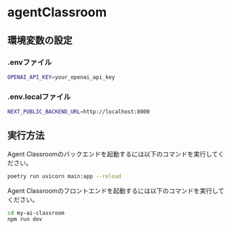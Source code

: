 # agentClassroom

## 環境変数の設定

### .envファイル

```bash
OPENAI_API_KEY=your_openai_api_key
```

### .env.localファイル

```bash
NEXT_PUBLIC_BACKEND_URL=http://localhost:8000
```

## 実行方法

Agent Classroomのバックエンドを起動するには以下のコマンドを実行してください。
```bash
poetry run uvicorn main:app --reload
```

Agent Classroomのフロントエンドを起動するには以下のコマンドを実行してください。
```bash
cd my-ai-classroom
npm run dev
```

